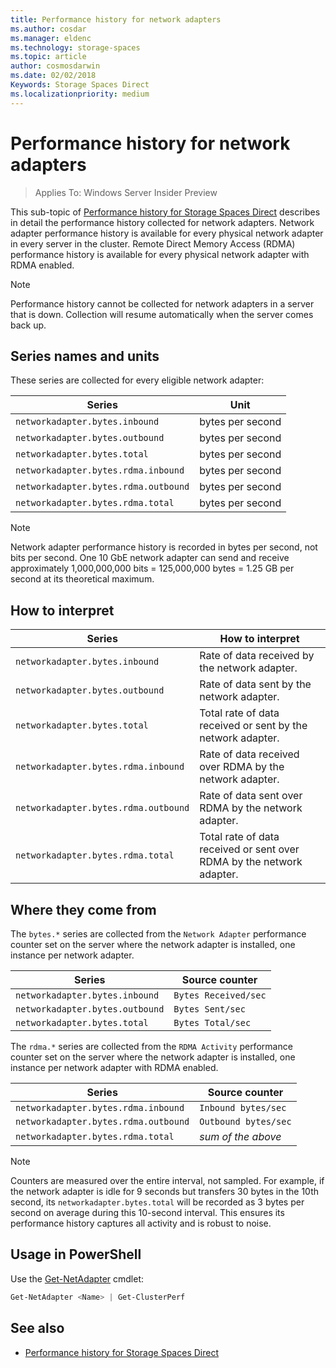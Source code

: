 ```yaml
---
title: Performance history for network adapters
ms.author: cosdar
ms.manager: eldenc
ms.technology: storage-spaces
ms.topic: article
author: cosmosdarwin
ms.date: 02/02/2018
Keywords: Storage Spaces Direct
ms.localizationpriority: medium
---
```


# Performance history for network adapters

> Applies To: Windows Server Insider Preview

This sub-topic of [Performance history for Storage Spaces Direct](performance-history.md) describes in detail the performance history collected for network adapters. Network adapter performance history is available for every physical network adapter in every server in the cluster. Remote Direct Memory Access (RDMA) performance history is available for every physical network adapter with RDMA enabled.

   > [!NOTE]
   > Performance history cannot be collected for network adapters in a server that is down. Collection will resume automatically when the server comes back up.

## Series names and units

These series are collected for every eligible network adapter:

| Series                               | Unit             |
|--------------------------------------|------------------|
| `networkadapter.bytes.inbound`       | bytes per second |
| `networkadapter.bytes.outbound`      | bytes per second |
| `networkadapter.bytes.total`         | bytes per second |
| `networkadapter.bytes.rdma.inbound`  | bytes per second |
| `networkadapter.bytes.rdma.outbound` | bytes per second |
| `networkadapter.bytes.rdma.total`    | bytes per second |

   > [!NOTE]
   > Network adapter performance history is recorded in bytes per second, not bits per second. One 10 GbE network adapter can send and receive approximately 1,000,000,000 bits = 125,000,000 bytes = 1.25 GB per second at its theoretical maximum.

## How to interpret

| Series                               | How to interpret                                                      |
|--------------------------------------|-----------------------------------------------------------------------|
| `networkadapter.bytes.inbound`       | Rate of data received by the network adapter.                         |
| `networkadapter.bytes.outbound`      | Rate of data sent by the network adapter.                             |
| `networkadapter.bytes.total`         | Total rate of data received or sent by the network adapter.           |
| `networkadapter.bytes.rdma.inbound`  | Rate of data received over RDMA by the network adapter.               |
| `networkadapter.bytes.rdma.outbound` | Rate of data sent over RDMA by the network adapter.                   |
| `networkadapter.bytes.rdma.total`    | Total rate of data received or sent over RDMA by the network adapter. |

## Where they come from

The `bytes.*` series are collected from the `Network Adapter` performance counter set on the server where the network adapter is installed, one instance per network adapter.

| Series                               | Source counter       |
|--------------------------------------|----------------------|
| `networkadapter.bytes.inbound`       | `Bytes Received/sec` |
| `networkadapter.bytes.outbound`      | `Bytes Sent/sec`     |
| `networkadapter.bytes.total`         | `Bytes Total/sec`    |

The `rdma.*` series are collected from the `RDMA Activity` performance counter set on the server where the network adapter is installed, one instance per network adapter with RDMA enabled.

| Series                               | Source counter       |
|--------------------------------------|----------------------|
| `networkadapter.bytes.rdma.inbound`  | `Inbound bytes/sec`  |
| `networkadapter.bytes.rdma.outbound` | `Outbound bytes/sec` |
| `networkadapter.bytes.rdma.total`    | *sum of the above*   |

   > [!NOTE]
   > Counters are measured over the entire interval, not sampled. For example, if the network adapter is idle for 9 seconds but transfers 30 bytes in the 10th second, its `networkadapter.bytes.total` will be recorded as 3 bytes per second on average during this 10-second interval. This ensures its performance history captures all activity and is robust to noise.

## Usage in PowerShell

Use the [Get-NetAdapter](https://docs.microsoft.com/powershell/module/netadapter/get-netadapter) cmdlet:

```PowerShell
Get-NetAdapter <Name> | Get-ClusterPerf
```

## See also

- [Performance history for Storage Spaces Direct](performance-history.md)
